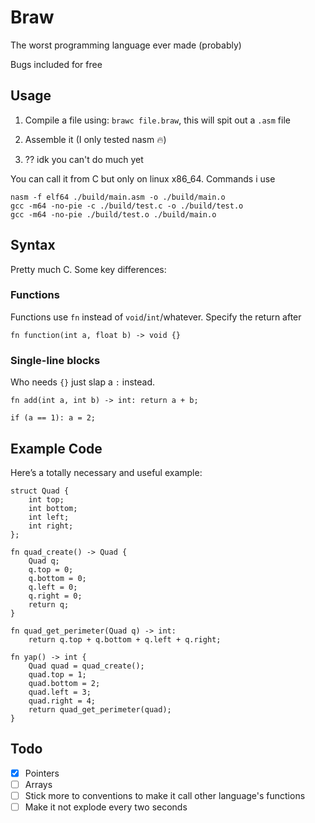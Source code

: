 # Braw
The worst programming language ever made (probably)

Bugs included for free

## Usage
1. Compile a file using: ```brawc file.braw```, this will spit out a `.asm` file

2. Assemble it (I only tested nasm 🔥)

3. ?? idk you can't do much yet

You can call it from C but only on linux x86_64. Commands i use

```
nasm -f elf64 ./build/main.asm -o ./build/main.o
gcc -m64 -no-pie -c ./build/test.c -o ./build/test.o
gcc -m64 -no-pie ./build/test.o ./build/main.o
```

## Syntax
Pretty much C. Some key differences:

### Functions
Functions use `fn` instead of `void`/`int`/whatever. Specify the return after
```braw
fn function(int a, float b) -> void {}
```

### Single-line blocks
Who needs `{}` just slap a `:` instead.
```braw
fn add(int a, int b) -> int: return a + b;

if (a == 1): a = 2;
```

## Example Code
Here’s a totally necessary and useful example:
```braw
struct Quad {
    int top;
    int bottom;
    int left;
    int right;
};

fn quad_create() -> Quad {
    Quad q;
    q.top = 0;
    q.bottom = 0;
    q.left = 0;
    q.right = 0;
    return q;
}

fn quad_get_perimeter(Quad q) -> int:
    return q.top + q.bottom + q.left + q.right;

fn yap() -> int {
    Quad quad = quad_create();
    quad.top = 1;
    quad.bottom = 2;
    quad.left = 3;
    quad.right = 4;
    return quad_get_perimeter(quad);
}
```

## Todo

- [x] Pointers
- [ ] Arrays
- [ ] Stick more to conventions to make it call other language's functions
- [ ] Make it not explode every two seconds
